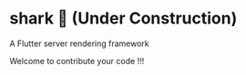 # shark 🦈 (Under Construction)

A Flutter server rendering framework 

Welcome to contribute your code !!!
